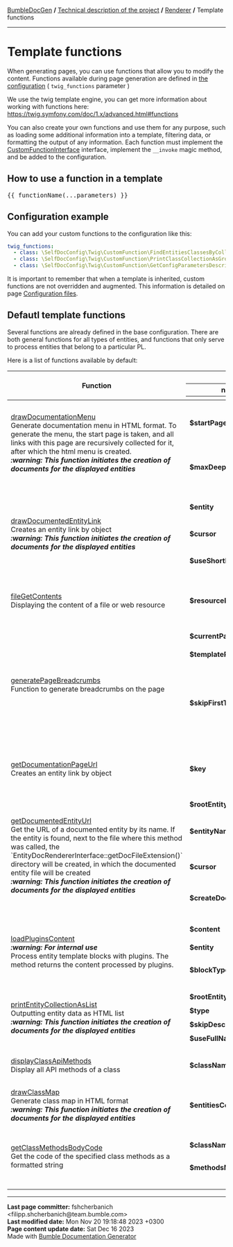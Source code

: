 <embed> <a href="/docs/README.md">BumbleDocGen</a> <b>/</b> <a href="/docs/tech/readme.md">Technical description of the project</a> <b>/</b> <a href="/docs/tech/3.renderer/readme.md">Renderer</a> <b>/</b> Template functions<hr> </embed>

<embed> <h1>Template functions</h1> </embed>

When generating pages, you can use functions that allow you to modify the content.
Functions available during page generation are defined in <a href='/docs/tech/1.configuration/readme.md'>the configuration</a> ( `twig_functions` parameter )

We use the twig template engine, you can get more information about working with functions here: https://twig.symfony.com/doc/1.x/advanced.html#functions

You can also create your own functions and use them for any purpose, such as loading some additional information into a template, filtering data, or formatting the output of any information.
Each function must implement the <a href="/docs/tech/3.renderer/classes/CustomFunctionInterface.md">CustomFunctionInterface</a> interface, implement the `__invoke` magic method, and be added to the configuration.

<embed> <h2>How to use a function in a template</h2> </embed>

<pre>&#123;&#123; functionName(...parameters) &#125;&#125;</pre>

<embed> <h2>Configuration example</h2> </embed>

You can add your custom functions to the configuration like this:

```yaml
twig_functions:
  - class: \SelfDocConfig\Twig\CustomFunction\FindEntitiesClassesByCollectionClassName
  - class: \SelfDocConfig\Twig\CustomFunction\PrintClassCollectionAsGroupedTable
  - class: \SelfDocConfig\Twig\CustomFunction\GetConfigParametersDescription
```

It is important to remember that when a template is inherited, custom functions are not overridden and augmented.
This information is detailed on page <a href="/docs/tech/1.configuration/readme.md">Configuration files</a>.

<embed> <h2>Defautl template functions</h2> </embed>

Several functions are already defined in the base configuration.
There are both general functions for all types of entities, and functions that only serve to process entities that belong to a particular PL.

Here is a list of functions available by default:

<table>
   <thead>
      <tr>
         <th rowspan="3">Function</th>
         <th colspan="3">Parameters</th>
      </tr>
      <tr>
         <th>name</th>
         <th>type</th>
         <th>description</th>
      </tr>
      <tr>
         <th colspan="4"></th>
      </tr>
   </thead>
   <tbody>
                                              <tr>
                                  <td rowspan="3">
                    <a href="/docs/tech/3.renderer/classes/DrawDocumentationMenu.md">drawDocumentationMenu</a><br>
                                        Generate documentation menu in HTML format. To generate the menu, the start page is taken, and all links with this page are recursively collected for it, after which the html menu is created.
                    <br><i><b>:warning: This function initiates the creation of documents for the displayed entities</b></i><br>                 </td>
                                  <td>
                    <b>$startPageKey</b>
                 </td>
                 <td>
                    <i><a href='https://www.php.net/manual/en/language.types.string.php'>string</a> | <a href='https://www.php.net/manual/en/language.types.null.php'>null</a></i>
                 </td>
                 <td>Relative path to the page from which the menu will be generated (only child pages will be taken into account). By default, the main documentation page (readme.md) is used.</td>
              </tr>
                            <tr>
                 <td colspan="3"></td>
              </tr>
                                        <tr>
                                  <td>
                    <b>$maxDeep</b>
                 </td>
                 <td>
                    <i><a href='https://www.php.net/manual/en/language.types.integer.php'>int</a> | <a href='https://www.php.net/manual/en/language.types.null.php'>null</a></i>
                 </td>
                 <td>Maximum parsing depth of documented links starting from the current page. By default, this restriction is disabled.</td>
              </tr>
                                            <tr>
             <td colspan="4">&nbsp;</td>
          </tr>
                                                          <tr>
                                  <td rowspan="5">
                    <a href="/docs/tech/3.renderer/classes/DrawDocumentedEntityLink.md">drawDocumentedEntityLink</a><br>
                                        Creates an entity link by object
                    <br><i><b>:warning: This function initiates the creation of documents for the displayed entities</b></i><br>                 </td>
                                  <td>
                    <b>$entity</b>
                 </td>
                 <td>
                    <i><a href='/docs/tech/3.renderer/classes/RootEntityInterface.md'>RootEntityInterface</a></i>
                 </td>
                 <td>The entity for which we want to get the link</td>
              </tr>
                            <tr>
                 <td colspan="3"></td>
              </tr>
                                        <tr>
                                  <td>
                    <b>$cursor</b>
                 </td>
                 <td>
                    <i><a href='https://www.php.net/manual/en/language.types.string.php'>string</a></i>
                 </td>
                 <td>Reference to an element inside an entity, for example, the name of a function/constant/property</td>
              </tr>
                            <tr>
                 <td colspan="3"></td>
              </tr>
                                        <tr>
                                  <td>
                    <b>$useShortName</b>
                 </td>
                 <td>
                    <i><a href='https://www.php.net/manual/en/language.types.boolean.php'>bool</a></i>
                 </td>
                 <td>Use the full or short entity name in the link</td>
              </tr>
                                            <tr>
             <td colspan="4">&nbsp;</td>
          </tr>
                                                          <tr>
                                  <td rowspan="1">
                    <a href="/docs/tech/3.renderer/classes/FileGetContents.md">fileGetContents</a><br>
                                        Displaying the content of a file or web resource
                                     </td>
                                  <td>
                    <b>$resourceName</b>
                 </td>
                 <td>
                    <i><a href='https://www.php.net/manual/en/language.types.string.php'>string</a></i>
                 </td>
                 <td>Resource name, url or path to the resource. The path can contain shortcodes with parameters from the configuration (%param_name%)</td>
              </tr>
                                            <tr>
             <td colspan="4">&nbsp;</td>
          </tr>
                                                          <tr>
                                  <td rowspan="5">
                    <a href="/docs/tech/3.renderer/classes/GeneratePageBreadcrumbs.md">generatePageBreadcrumbs</a><br>
                                        Function to generate breadcrumbs on the page
                                     </td>
                                  <td>
                    <b>$currentPageTitle</b>
                 </td>
                 <td>
                    <i><a href='https://www.php.net/manual/en/language.types.string.php'>string</a></i>
                 </td>
                 <td>Title of the current page</td>
              </tr>
                            <tr>
                 <td colspan="3"></td>
              </tr>
                                        <tr>
                                  <td>
                    <b>$templatePath</b>
                 </td>
                 <td>
                    <i><a href='https://www.php.net/manual/en/language.types.string.php'>string</a></i>
                 </td>
                 <td>Path to the template from which the breadcrumbs will be generated</td>
              </tr>
                            <tr>
                 <td colspan="3"></td>
              </tr>
                                        <tr>
                                  <td>
                    <b>$skipFirstTemplatePage</b>
                 </td>
                 <td>
                    <i><a href='https://www.php.net/manual/en/language.types.boolean.php'>bool</a></i>
                 </td>
                 <td>If set to true, the page from which parsing starts will not participate in the formation of breadcrumbs This option is useful when working with the _self value in a template, as it returns the full path to the current template, and the reference to it in breadcrumbs should not be clickable.</td>
              </tr>
                                            <tr>
             <td colspan="4">&nbsp;</td>
          </tr>
                                                          <tr>
                                  <td rowspan="1">
                    <a href="/docs/tech/3.renderer/classes/GetDocumentationPageUrl_2.md">getDocumentationPageUrl</a><br>
                                        Creates an entity link by object
                                     </td>
                                  <td>
                    <b>$key</b>
                 </td>
                 <td>
                    <i><a href='https://www.php.net/manual/en/language.types.string.php'>string</a></i>
                 </td>
                 <td>The key by which to look up the URL of the page. Can be the title of a page, a path to a template, or a generated document</td>
              </tr>
                                            <tr>
             <td colspan="4">&nbsp;</td>
          </tr>
                                                          <tr>
                                  <td rowspan="7">
                    <a href="/docs/tech/3.renderer/classes/GetDocumentedEntityUrl_2.md">getDocumentedEntityUrl</a><br>
                                        Get the URL of a documented entity by its name. If the entity is found, next to the file where this method was called, the `EntityDocRendererInterface::getDocFileExtension()` directory will be created, in which the documented entity file will be created
                    <br><i><b>:warning: This function initiates the creation of documents for the displayed entities</b></i><br>                 </td>
                                  <td>
                    <b>$rootEntityCollection</b>
                 </td>
                 <td>
                    <i><a href='/docs/tech/3.renderer/classes/RootEntityCollection.md'>RootEntityCollection</a></i>
                 </td>
                 <td>Processed entity collection</td>
              </tr>
                            <tr>
                 <td colspan="3"></td>
              </tr>
                                        <tr>
                                  <td>
                    <b>$entityName</b>
                 </td>
                 <td>
                    <i><a href='https://www.php.net/manual/en/language.types.string.php'>string</a></i>
                 </td>
                 <td>The full name of the entity for which the URL will be retrieved. If the entity is not found, the DEFAULT_URL value will be returned.</td>
              </tr>
                            <tr>
                 <td colspan="3"></td>
              </tr>
                                        <tr>
                                  <td>
                    <b>$cursor</b>
                 </td>
                 <td>
                    <i><a href='https://www.php.net/manual/en/language.types.string.php'>string</a></i>
                 </td>
                 <td>Cursor on the page of the documented entity (for example, the name of a method or property)</td>
              </tr>
                            <tr>
                 <td colspan="3"></td>
              </tr>
                                        <tr>
                                  <td>
                    <b>$createDocument</b>
                 </td>
                 <td>
                    <i><a href='https://www.php.net/manual/en/language.types.boolean.php'>bool</a></i>
                 </td>
                 <td>If true, creates an entity document. Otherwise, just gives a reference to the entity code</td>
              </tr>
                                            <tr>
             <td colspan="4">&nbsp;</td>
          </tr>
                                                          <tr>
                                  <td rowspan="5">
                    <a href="/docs/tech/3.renderer/classes/LoadPluginsContent.md">loadPluginsContent</a><br>
                    <i><b>:warning: For internal use</b></i><br>                    Process entity template blocks with plugins. The method returns the content processed by plugins.
                                     </td>
                                  <td>
                    <b>$content</b>
                 </td>
                 <td>
                    <i><a href='https://www.php.net/manual/en/language.types.string.php'>string</a></i>
                 </td>
                 <td>Content to be processed by plugins</td>
              </tr>
                            <tr>
                 <td colspan="3"></td>
              </tr>
                                        <tr>
                                  <td>
                    <b>$entity</b>
                 </td>
                 <td>
                    <i><a href='/docs/tech/3.renderer/classes/RootEntityInterface.md'>RootEntityInterface</a></i>
                 </td>
                 <td>The entity for which we process the content block</td>
              </tr>
                            <tr>
                 <td colspan="3"></td>
              </tr>
                                        <tr>
                                  <td>
                    <b>$blockType</b>
                 </td>
                 <td>
                    <i><a href='https://www.php.net/manual/en/language.types.string.php'>string</a></i>
                 </td>
                 <td>Content block type. @see BaseTemplatePluginInterface::BLOCK_*</td>
              </tr>
                                            <tr>
             <td colspan="4">&nbsp;</td>
          </tr>
                                                          <tr>
                                  <td rowspan="7">
                    <a href="/docs/tech/3.renderer/classes/PrintEntityCollectionAsList.md">printEntityCollectionAsList</a><br>
                                        Outputting entity data as HTML list
                    <br><i><b>:warning: This function initiates the creation of documents for the displayed entities</b></i><br>                 </td>
                                  <td>
                    <b>$rootEntityCollection</b>
                 </td>
                 <td>
                    <i><a href='/docs/tech/3.renderer/classes/RootEntityCollection.md'>RootEntityCollection</a></i>
                 </td>
                 <td>Processed entity collection</td>
              </tr>
                            <tr>
                 <td colspan="3"></td>
              </tr>
                                        <tr>
                                  <td>
                    <b>$type</b>
                 </td>
                 <td>
                    <i><a href='https://www.php.net/manual/en/language.types.string.php'>string</a></i>
                 </td>
                 <td>List tag type (&lt;ul&gt;/&lt;ol&gt;)</td>
              </tr>
                            <tr>
                 <td colspan="3"></td>
              </tr>
                                        <tr>
                                  <td>
                    <b>$skipDescription</b>
                 </td>
                 <td>
                    <i><a href='https://www.php.net/manual/en/language.types.boolean.php'>bool</a></i>
                 </td>
                 <td>Don&#039;t print description of this entities</td>
              </tr>
                            <tr>
                 <td colspan="3"></td>
              </tr>
                                        <tr>
                                  <td>
                    <b>$useFullName</b>
                 </td>
                 <td>
                    <i><a href='https://www.php.net/manual/en/language.types.boolean.php'>bool</a></i>
                 </td>
                 <td>Use the full name of the entity in the list</td>
              </tr>
                                            <tr>
             <td colspan="4">&nbsp;</td>
          </tr>
                                                          <tr>
                                  <td rowspan="1">
                    <a href="/docs/tech/3.renderer/classes/DisplayClassApiMethods.md">displayClassApiMethods</a><br>
                                        Display all API methods of a class
                                     </td>
                                  <td>
                    <b>$className</b>
                 </td>
                 <td>
                    <i><a href='https://www.php.net/manual/en/language.types.string.php'>string</a></i>
                 </td>
                 <td>Name of the class for which API methods need to be displayed</td>
              </tr>
                                            <tr>
             <td colspan="4">&nbsp;</td>
          </tr>
                                                          <tr>
                                  <td rowspan="1">
                    <a href="/docs/tech/3.renderer/classes/DrawClassMap.md">drawClassMap</a><br>
                                        Generate class map in HTML format
                    <br><i><b>:warning: This function initiates the creation of documents for the displayed entities</b></i><br>                 </td>
                                  <td>
                    <b>$entitiesCollections</b>
                 </td>
                 <td>
                    <i><a href='/docs/tech/3.renderer/classes/PhpEntitiesCollection_2.md'>PhpEntitiesCollection</a></i>
                 </td>
                 <td>The collection of entities for which the class map will be generated</td>
              </tr>
                                            <tr>
             <td colspan="4">&nbsp;</td>
          </tr>
                                                          <tr>
                                  <td rowspan="3">
                    <a href="/docs/tech/3.renderer/classes/GetClassMethodsBodyCode.md">getClassMethodsBodyCode</a><br>
                                        Get the code of the specified class methods as a formatted string
                                     </td>
                                  <td>
                    <b>$className</b>
                 </td>
                 <td>
                    <i><a href='https://www.php.net/manual/en/language.types.string.php'>string</a></i>
                 </td>
                 <td>The name of the class whose methods are to be retrieved</td>
              </tr>
                            <tr>
                 <td colspan="3"></td>
              </tr>
                                        <tr>
                                  <td>
                    <b>$methodsNames</b>
                 </td>
                 <td>
                    <i><a href='https://www.php.net/manual/en/language.types.array.php'>array</a></i>
                 </td>
                 <td>List of class methods whose code needs to be retrieved</td>
              </tr>
                                            <tr>
             <td colspan="4">&nbsp;</td>
          </tr>
                   </tbody>
</table>


<div id='page_committer_info'>
<hr>
<b>Last page committer:</b> fshcherbanich &lt;filipp.shcherbanich@team.bumble.com&gt;<br><b>Last modified date:</b>   Mon Nov 20 19:18:48 2023 +0300<br><b>Page content update date:</b> Sat Dec 16 2023<br>Made with <a href='https://github.com/bumble-tech/bumble-doc-gen/blob/master/docs/README.md'>Bumble Documentation Generator</a></div>